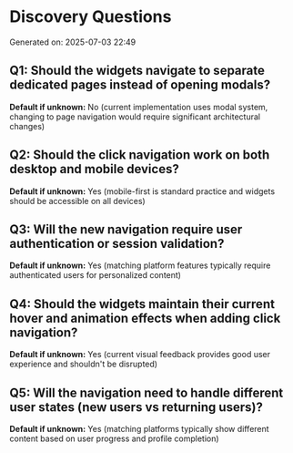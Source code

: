 # Discovery Questions

Generated on: 2025-07-03 22:49

## Q1: Should the widgets navigate to separate dedicated pages instead of opening modals?

**Default if unknown:** No (current implementation uses modal system, changing to page navigation would require significant architectural changes)

## Q2: Should the click navigation work on both desktop and mobile devices?

**Default if unknown:** Yes (mobile-first is standard practice and widgets should be accessible on all devices)

## Q3: Will the new navigation require user authentication or session validation?

**Default if unknown:** Yes (matching platform features typically require authenticated users for personalized content)

## Q4: Should the widgets maintain their current hover and animation effects when adding click navigation?

**Default if unknown:** Yes (current visual feedback provides good user experience and shouldn't be disrupted)

## Q5: Will the navigation need to handle different user states (new users vs returning users)?

**Default if unknown:** Yes (matching platforms typically show different content based on user progress and profile completion)

